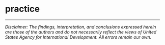 # practice
---

*Disclaimer: The findings, interpretation, and conclusions expressed herein are those of the authors and do not necessarily reflect the views of United States Agency for International Development. All errors remain our own.*